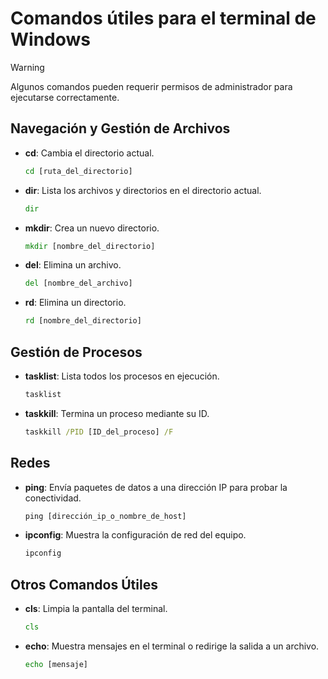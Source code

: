 # Comandos útiles para el terminal de Windows

> [!WARNING]
> Algunos comandos pueden requerir permisos de administrador para ejecutarse correctamente.

## Navegación y Gestión de Archivos

- **cd**: Cambia el directorio actual.
  ```cmd
  cd [ruta_del_directorio]
  ```

- **dir**: Lista los archivos y directorios en el directorio actual.
  ```cmd
  dir
  ```

- **mkdir**: Crea un nuevo directorio.
  ```cmd
  mkdir [nombre_del_directorio]
  ```

- **del**: Elimina un archivo.
  ```cmd
  del [nombre_del_archivo]
  ```

- **rd**: Elimina un directorio.
  ```cmd
  rd [nombre_del_directorio]
  ```

## Gestión de Procesos

- **tasklist**: Lista todos los procesos en ejecución.
  ```cmd
  tasklist
  ```

- **taskkill**: Termina un proceso mediante su ID.
  ```cmd
  taskkill /PID [ID_del_proceso] /F
  ```

## Redes

- **ping**: Envía paquetes de datos a una dirección IP para probar la conectividad.
  ```cmd
  ping [dirección_ip_o_nombre_de_host]
  ```

- **ipconfig**: Muestra la configuración de red del equipo.
  ```cmd
  ipconfig
  ```

## Otros Comandos Útiles

- **cls**: Limpia la pantalla del terminal.
  ```cmd
  cls
  ```

- **echo**: Muestra mensajes en el terminal o redirige la salida a un archivo.
  ```cmd
  echo [mensaje]
  ```
